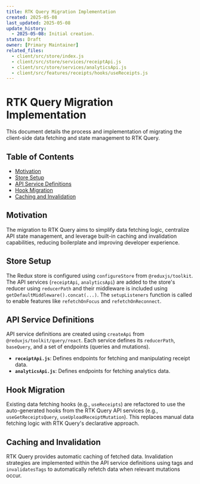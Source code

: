 ```yaml
---
title: RTK Query Migration Implementation
created: 2025-05-08
last_updated: 2025-05-08
update_history:
  - 2025-05-08: Initial creation.
status: Draft
owner: [Primary Maintainer]
related_files:
  - client/src/store/index.js
  - client/src/store/services/receiptApi.js
  - client/src/store/services/analyticsApi.js
  - client/src/features/receipts/hooks/useReceipts.js
---
```


# RTK Query Migration Implementation

This document details the process and implementation of migrating the client-side data fetching and state management to RTK Query.

## Table of Contents

* [Motivation](#motivation)
* [Store Setup](#store-setup)
* [API Service Definitions](#api-service-definitions)
* [Hook Migration](#hook-migration)
* [Caching and Invalidation](#caching-and-invalidation)

## Motivation

The migration to RTK Query aims to simplify data fetching logic, centralize API state management, and leverage built-in caching and invalidation capabilities, reducing boilerplate and improving developer experience.

## Store Setup

The Redux store is configured using `configureStore` from `@reduxjs/toolkit`. The API services (`receiptApi`, `analyticsApi`) are added to the store's reducer using `reducerPath` and their middleware is included using `getDefaultMiddleware().concat(...)`. The `setupListeners` function is called to enable features like `refetchOnFocus` and `refetchOnReconnect`.

## API Service Definitions

API service definitions are created using `createApi` from `@reduxjs/toolkit/query/react`. Each service defines its `reducerPath`, `baseQuery`, and a set of endpoints (queries and mutations).

*   **`receiptApi.js`**: Defines endpoints for fetching and manipulating receipt data.
*   **`analyticsApi.js`**: Defines endpoints for fetching analytics data.

## Hook Migration

Existing data fetching hooks (e.g., `useReceipts`) are refactored to use the auto-generated hooks from the RTK Query API services (e.g., `useGetReceiptsQuery`, `useUploadReceiptMutation`). This replaces manual data fetching logic with RTK Query's declarative approach.

## Caching and Invalidation

RTK Query provides automatic caching of fetched data. Invalidation strategies are implemented within the API service definitions using tags and `invalidatesTags` to automatically refetch data when relevant mutations occur.

